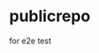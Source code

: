 # publicrepo
for e2e test


















































































































































































































































































































































































































































































































































































































































































































































































































































































































































































































































































































































































































































































































































































































































































































































































































































































































































































































































































































































































































































































































































































































































































































































































































































































































































































































































































































































































































































































































































































































































































































































































































































































































